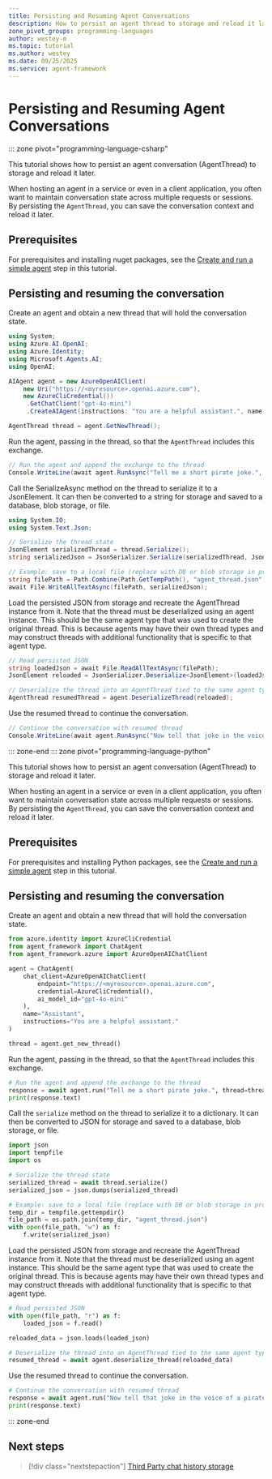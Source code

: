 ```yaml
---
title: Persisting and Resuming Agent Conversations
description: How to persist an agent thread to storage and reload it later
zone_pivot_groups: programming-languages
author: westey-m
ms.topic: tutorial
ms.author: westey
ms.date: 09/25/2025
ms.service: agent-framework
---
```


# Persisting and Resuming Agent Conversations

::: zone pivot="programming-language-csharp"

This tutorial shows how to persist an agent conversation (AgentThread) to storage and reload it later.

When hosting an agent in a service or even in a client application, you often want to maintain conversation state across multiple requests or sessions. By persisting the `AgentThread`, you can save the conversation context and reload it later.

## Prerequisites

For prerequisites and installing nuget packages, see the [Create and run a simple agent](./run-agent.md) step in this tutorial.

## Persisting and resuming the conversation

Create an agent and obtain a new thread that will hold the conversation state.

```csharp
using System;
using Azure.AI.OpenAI;
using Azure.Identity;
using Microsoft.Agents.AI;
using OpenAI;

AIAgent agent = new AzureOpenAIClient(
    new Uri("https://<myresource>.openai.azure.com"),
    new AzureCliCredential())
     .GetChatClient("gpt-4o-mini")
     .CreateAIAgent(instructions: "You are a helpful assistant.", name: "Assistant");

AgentThread thread = agent.GetNewThread();
```

Run the agent, passing in the thread, so that the `AgentThread` includes this exchange.

```csharp
// Run the agent and append the exchange to the thread
Console.WriteLine(await agent.RunAsync("Tell me a short pirate joke.", thread));
```

Call the SerializeAsync method on the thread to serialize it to a JsonElement.
It can then be converted to a string for storage and saved to a database, blob storage, or file.

```csharp
using System.IO;
using System.Text.Json;

// Serialize the thread state
JsonElement serializedThread = thread.Serialize();
string serializedJson = JsonSerializer.Serialize(serializedThread, JsonSerializerOptions.Web);

// Example: save to a local file (replace with DB or blob storage in production)
string filePath = Path.Combine(Path.GetTempPath(), "agent_thread.json");
await File.WriteAllTextAsync(filePath, serializedJson);
```

Load the persisted JSON from storage and recreate the AgentThread instance from it.
Note that the thread must be deserialized using an agent instance. This should be the
same agent type that was used to create the original thread.
This is because agents may have their own thread types and may construct threads with
additional functionality that is specific to that agent type.

```csharp
// Read persisted JSON
string loadedJson = await File.ReadAllTextAsync(filePath);
JsonElement reloaded = JsonSerializer.Deserialize<JsonElement>(loadedJson);

// Deserialize the thread into an AgentThread tied to the same agent type
AgentThread resumedThread = agent.DeserializeThread(reloaded);
```

Use the resumed thread to continue the conversation.

```csharp
// Continue the conversation with resumed thread
Console.WriteLine(await agent.RunAsync("Now tell that joke in the voice of a pirate.", resumedThread));
```

::: zone-end
::: zone pivot="programming-language-python"

This tutorial shows how to persist an agent conversation (AgentThread) to storage and reload it later.

When hosting an agent in a service or even in a client application, you often want to maintain conversation state across multiple requests or sessions. By persisting the `AgentThread`, you can save the conversation context and reload it later.

## Prerequisites

For prerequisites and installing Python packages, see the [Create and run a simple agent](./run-agent.md) step in this tutorial.

## Persisting and resuming the conversation

Create an agent and obtain a new thread that will hold the conversation state.

```python
from azure.identity import AzureCliCredential
from agent_framework import ChatAgent
from agent_framework.azure import AzureOpenAIChatClient

agent = ChatAgent(
    chat_client=AzureOpenAIChatClient(
        endpoint="https://<myresource>.openai.azure.com",
        credential=AzureCliCredential(),
        ai_model_id="gpt-4o-mini"
    ),
    name="Assistant",
    instructions="You are a helpful assistant."
)

thread = agent.get_new_thread()
```

Run the agent, passing in the thread, so that the `AgentThread` includes this exchange.

```python
# Run the agent and append the exchange to the thread
response = await agent.run("Tell me a short pirate joke.", thread=thread)
print(response.text)
```

Call the `serialize` method on the thread to serialize it to a dictionary.
It can then be converted to JSON for storage and saved to a database, blob storage, or file.

```python
import json
import tempfile
import os

# Serialize the thread state
serialized_thread = await thread.serialize()
serialized_json = json.dumps(serialized_thread)

# Example: save to a local file (replace with DB or blob storage in production)
temp_dir = tempfile.gettempdir()
file_path = os.path.join(temp_dir, "agent_thread.json")
with open(file_path, "w") as f:
    f.write(serialized_json)
```

Load the persisted JSON from storage and recreate the AgentThread instance from it.
Note that the thread must be deserialized using an agent instance. This should be the
same agent type that was used to create the original thread.
This is because agents may have their own thread types and may construct threads with
additional functionality that is specific to that agent type.

```python
# Read persisted JSON
with open(file_path, "r") as f:
    loaded_json = f.read()

reloaded_data = json.loads(loaded_json)

# Deserialize the thread into an AgentThread tied to the same agent type
resumed_thread = await agent.deserialize_thread(reloaded_data)
```

Use the resumed thread to continue the conversation.

```python
# Continue the conversation with resumed thread
response = await agent.run("Now tell that joke in the voice of a pirate.", thread=resumed_thread)
print(response.text)
```

::: zone-end

## Next steps

> [!div class="nextstepaction"]
> [Third Party chat history storage](./third-party-chat-history-storage.md)
